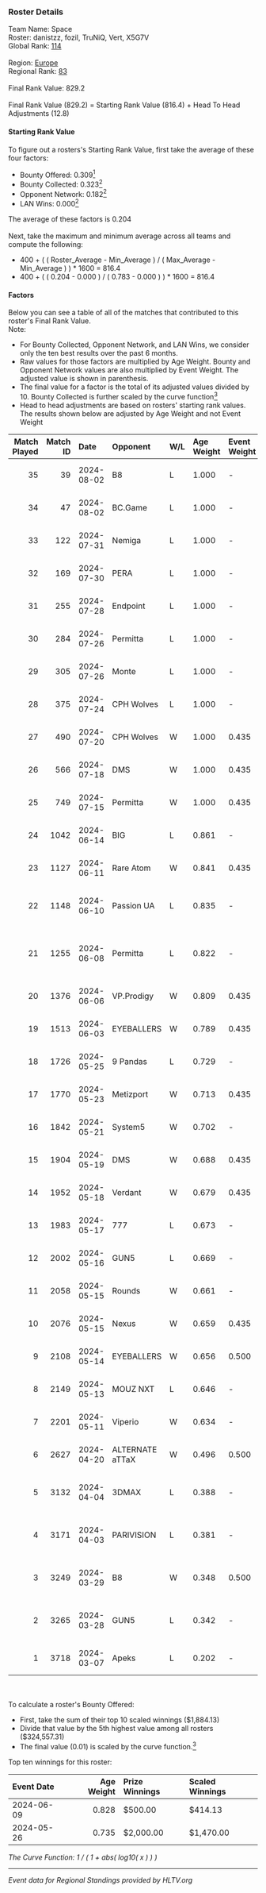 ### Roster Details<br />
Team Name: Space<br />
Roster: danistzz, fozil, TruNiQ, Vert, X5G7V<br />
Global Rank: [114](../standings_global.md)<br />
<br />
Region: [Europe]( ../standings_europe.md)<br />
Regional Rank: [83]( ../standings_europe.md)<br />
<br />
Final Rank Value:  829.2<br />
<br />
Final Rank Value (829.2) = Starting Rank Value (816.4) + Head To Head Adjustments (12.8)<br />

#### Starting Rank Value<br />
To figure out a rosters's Starting Rank Value, first take the average of these four factors:<br />
- Bounty Offered: 0.309[<sup>1</sup>](#table2)
- Bounty Collected: 0.323[<sup>2</sup>](#table1)
- Opponent Network: 0.182[<sup>2</sup>](#table1)
- LAN Wins: 0.000[<sup>2</sup>](#table1)

The average of these factors is 0.204<br />
<br />
Next, take the maximum and minimum average across all teams and compute the following:<br />
- 400 + ( ( Roster_Average - Min_Average ) / ( Max_Average - Min_Average ) ) * 1600 = 816.4
- 400 + ( ( 0.204 - 0.000 ) / ( 0.783 - 0.000 ) ) * 1600 = 816.4


#### Factors<br />
Below you can see a table of all of the matches that contributed to this roster's Final Rank Value.<br />
Note:<br />

- For Bounty Collected, Opponent Network, and LAN Wins, we consider only the ten best results over the past 6 months.
- Raw values for those factors are multiplied by Age Weight. Bounty and Opponent Network values are also multiplied by Event Weight. The adjusted value is shown in parenthesis.
- The final value for a factor is the total of its adjusted values divided by 10. Bounty Collected is further scaled by the curve function[<sup>3</sup>](#curveFunction)
- Head to head adjustments are based on rosters' starting rank values. The results shown below are adjusted by Age Weight and not Event Weight
<span id="table1"></span><br />


| Match Played | Match ID | Date       | Opponent        | W/L | Age Weight | Event Weight | Bounty Collected | Opponent Network | LAN Wins  | H2H Adj. | Roster                                    |
| -: | -: | :- | :- | :- | :- | :- | :- | :- | :- | -: | :- |
|           35 |       39 | 2024-08-02 | B8              | L   | 1.000      | -            | -                | -                | -         |    -4.22 | danistzz, fozil, TruNiQ, Vert, X5G7V      |
|           34 |       47 | 2024-08-02 | BC.Game         | L   | 1.000      | -            | -                | -                | -         |   -18.18 | danistzz, fozil, TruNiQ, Vert, X5G7V      |
|           33 |      122 | 2024-07-31 | Nemiga          | L   | 1.000      | -            | -                | -                | -         |    -4.90 | danistzz, fozil, TruNiQ, Vert, X5G7V      |
|           32 |      169 | 2024-07-30 | PERA            | L   | 1.000      | -            | -                | -                | -         |   -11.60 | danistzz, fozil, TruNiQ, Vert, X5G7V      |
|           31 |      255 | 2024-07-28 | Endpoint        | L   | 1.000      | -            | -                | -                | -         |   -17.66 | danistzz, fozil, TruNiQ, Vert, X5G7V      |
|           30 |      284 | 2024-07-26 | Permitta        | L   | 1.000      | -            | -                | -                | -         |   -15.55 | danistzz, fozil, TruNiQ, Vert, X5G7V      |
|           29 |      305 | 2024-07-26 | Monte           | L   | 1.000      | -            | -                | -                | -         |    -9.46 | danistzz, fozil, TruNiQ, Vert, X5G7V      |
|           28 |      375 | 2024-07-24 | CPH Wolves      | L   | 1.000      | -            | -                | -                | -         |   -18.57 | danistzz, fozil, TruNiQ, Vert, X5G7V      |
|           27 |      490 | 2024-07-20 | CPH Wolves      | W   | 1.000      | 0.435        | 0.004 (0.002)    | 0.364 (0.158)    | 0 (0.000) |    12.47 | danistzz, fozil, TruNiQ, Vert, X5G7V      |
|           26 |      566 | 2024-07-18 | DMS             | W   | 1.000      | 0.435        | -                | 0.446 (0.194)    | 0 (0.000) |    16.23 | danistzz, fozil, TruNiQ, Vert, X5G7V      |
|           25 |      749 | 2024-07-15 | Permitta        | W   | 1.000      | 0.435        | 0.024 (0.010)    | 0.876 (0.381)    | 0 (0.000) |    18.11 | danistzz, fozil, TruNiQ, Vert, X5G7V      |
|           24 |     1042 | 2024-06-14 | BIG             | L   | 0.861      | -            | -                | -                | -         |    -2.26 | danistzz, fozil, TruNiQ, Vert, X5G7V      |
|           23 |     1127 | 2024-06-11 | Rare Atom       | W   | 0.841      | 0.435        | -                | 0.480 (0.175)    | 0 (0.000) |     7.79 | danistzz, fozil, TruNiQ, Vert, X5G7V      |
|           22 |     1148 | 2024-06-10 | Passion UA      | L   | 0.835      | -            | -                | -                | -         |    -7.09 | danistzz, fozil, H4SAN4TOR, Vert, X5G7V   |
|           21 |     1255 | 2024-06-08 | Permitta        | L   | 0.822      | -            | -                | -                | -         |   -11.29 | danistzz, fozil, H4SAN4TOR, TruNiQ, X5G7V |
|           20 |     1376 | 2024-06-06 | VP.Prodigy      | W   | 0.809      | 0.435        | 0.026 (0.009)    | 0.401 (0.141)    | 0 (0.000) |    14.38 | danistzz, fozil, TruNiQ, Vert, X5G7V      |
|           19 |     1513 | 2024-06-03 | EYEBALLERS      | W   | 0.789      | 0.435        | 0.006 (0.002)    | 0.510 (0.175)    | 0 (0.000) |    12.06 | danistzz, fozil, TruNiQ, Vert, X5G7V      |
|           18 |     1726 | 2024-05-25 | 9 Pandas        | L   | 0.729      | -            | -                | -                | -         |    -6.48 | danistzz, fozil, TruNiQ, Vert, X5G7V      |
|           17 |     1770 | 2024-05-23 | Metizport       | W   | 0.713      | 0.435        | 0.037 (0.011)    | -                | 0 (0.000) |    14.46 | danistzz, fozil, TruNiQ, Vert, X5G7V      |
|           16 |     1842 | 2024-05-21 | System5         | W   | 0.702      | -            | -                | -                | 0 (0.000) |     6.01 | danistzz, fozil, TruNiQ, Vert, X5G7V      |
|           15 |     1904 | 2024-05-19 | DMS             | W   | 0.688      | 0.435        | -                | 0.446 (0.133)    | 0 (0.000) |    12.92 | danistzz, fozil, TruNiQ, Vert, X5G7V      |
|           14 |     1952 | 2024-05-18 | Verdant         | W   | 0.679      | 0.435        | 0.015 (0.004)    | -                | 0 (0.000) |    13.18 | danistzz, fozil, TruNiQ, Vert, X5G7V      |
|           13 |     1983 | 2024-05-17 | 777             | L   | 0.673      | -            | -                | -                | -         |   -13.96 | danistzz, fozil, TruNiQ, Vert, X5G7V      |
|           12 |     2002 | 2024-05-16 | GUN5            | L   | 0.669      | -            | -                | -                | -         |    -7.92 | danistzz, fozil, TruNiQ, Vert, X5G7V      |
|           11 |     2058 | 2024-05-15 | Rounds          | W   | 0.661      | -            | -                | -                | -         |     1.54 | danistzz, fozil, TruNiQ, Vert, X5G7V      |
|           10 |     2076 | 2024-05-15 | Nexus           | W   | 0.659      | 0.435        | 0.014 (0.004)    | -                | -         |     9.14 | danistzz, fozil, TruNiQ, Vert, X5G7V      |
|            9 |     2108 | 2024-05-14 | EYEBALLERS      | W   | 0.656      | 0.500        | 0.006 (0.002)    | 0.510 (0.167)    | -         |    12.14 | danistzz, fozil, TruNiQ, Vert, X5G7V      |
|            8 |     2149 | 2024-05-13 | MOUZ NXT        | L   | 0.646      | -            | -                | -                | -         |    -4.65 | danistzz, fozil, TruNiQ, Vert, X5G7V      |
|            7 |     2201 | 2024-05-11 | Viperio         | W   | 0.634      | -            | -                | -                | -         |     4.61 | danistzz, fozil, TruNiQ, Vert, X5G7V      |
|            6 |     2627 | 2024-04-20 | ALTERNATE aTTaX | W   | 0.496      | 0.500        | 0.031 (0.008)    | 0.560 (0.139)    | -         |    10.75 | danistzz, fozil, TruNiQ, Vert, X5G7V      |
|            5 |     3132 | 2024-04-04 | 3DMAX           | L   | 0.388      | -            | -                | -                | -         |    -0.11 | danistzz, fozil, TruNiQ, Vert, waterfaLLZ |
|            4 |     3171 | 2024-04-03 | PARIVISION      | L   | 0.381      | -            | -                | -                | -         |    -2.08 | danistzz, fozil, TruNiQ, Vert, waterfaLLZ |
|            3 |     3249 | 2024-03-29 | B8              | W   | 0.348      | 0.500        | 0.165 (0.029)    | 0.912 (0.159)    | -         |     9.11 | danistzz, fozil, TruNiQ, Vert, waterfaLLZ |
|            2 |     3265 | 2024-03-28 | GUN5            | L   | 0.342      | -            | -                | -                | -         |    -3.71 | danistzz, fozil, TruNiQ, Vert, waterfaLLZ |
|            1 |     3718 | 2024-03-07 | Apeks           | L   | 0.202      | -            | -                | -                | -         |    -2.40 | enzero, fozil, TruNiQ, Vert, waterfaLLZ   |

<br />
<span id="table2"></span><br />
To calculate a roster's Bounty Offered:<br />

- First, take the sum of their top 10 scaled winnings ($1,884.13)
- Divide that value by the 5th highest value among all rosters ($324,557.31)
- The final value (0.01) is scaled by the curve function.[<sup>3</sup>](#curveFunction)

Top ten winnings for this roster:<br />

| Event Date | Age Weight | Prize Winnings | Scaled Winnings |
| :- | -: | :- | :- |
| 2024-06-09 |      0.828 | $500.00        | $414.13         |
| 2024-05-26 |      0.735 | $2,000.00      | $1,470.00       |


<span id="curveFunction"></span>_The Curve Function: 1 / ( 1 + abs( log10( x ) ) )_<br />

---
_Event data for Regional Standings provided by HLTV.org_<br />
